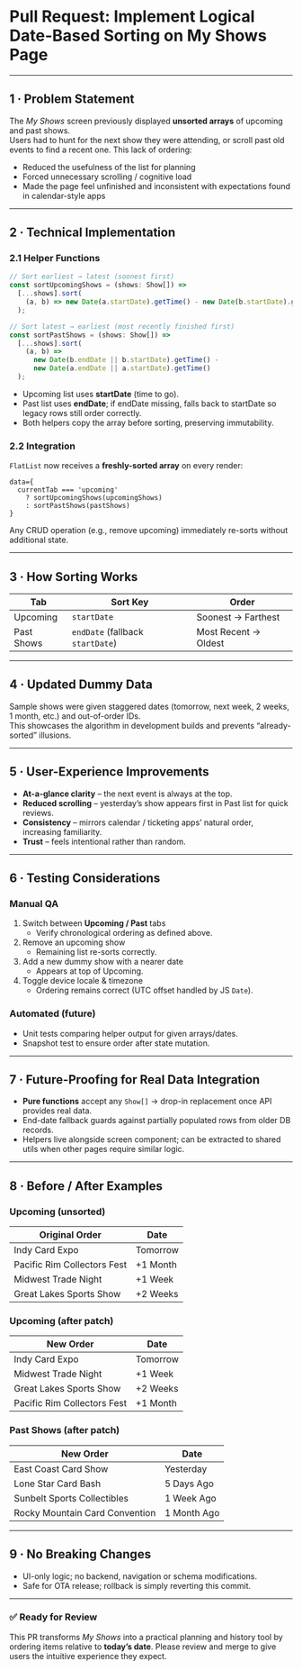 # Pull Request: Implement Logical Date-Based Sorting on **My Shows** Page

---

## 1 · Problem Statement  
The *My Shows* screen previously displayed **unsorted arrays** of upcoming and past shows.  
Users had to hunt for the next show they were attending, or scroll past old events to find a recent one. This lack of ordering:

* Reduced the usefulness of the list for planning
* Forced unnecessary scrolling / cognitive load
* Made the page feel unfinished and inconsistent with expectations found in calendar-style apps

---

## 2 · Technical Implementation  

### 2.1 Helper Functions  
```ts
// Sort earliest → latest (soonest first)
const sortUpcomingShows = (shows: Show[]) =>
  [...shows].sort(
    (a, b) => new Date(a.startDate).getTime() - new Date(b.startDate).getTime()
  );

// Sort latest → earliest (most recently finished first)
const sortPastShows = (shows: Show[]) =>
  [...shows].sort(
    (a, b) =>
      new Date(b.endDate || b.startDate).getTime() -
      new Date(a.endDate || a.startDate).getTime()
  );
```

* Upcoming list uses **startDate** (time to go).  
* Past list uses **endDate**; if endDate missing, falls back to startDate so legacy rows still order correctly.  
* Both helpers copy the array before sorting, preserving immutability.

### 2.2 Integration  
`FlatList` now receives a **freshly-sorted array** on every render:

```tsx
data={
  currentTab === 'upcoming'
    ? sortUpcomingShows(upcomingShows)
    : sortPastShows(pastShows)
}
```

Any CRUD operation (e.g., remove upcoming) immediately re-sorts without additional state.

---

## 3 · How Sorting Works

| Tab | Sort Key | Order |
|-----|----------|-------|
| Upcoming | `startDate` | Soonest → Farthest |
| Past Shows | `endDate` (fallback `startDate`) | Most Recent → Oldest |

---

## 4 · Updated Dummy Data  
Sample shows were given staggered dates (tomorrow, next week, 2 weeks, 1 month, etc.) and out-of-order IDs.  
This showcases the algorithm in development builds and prevents “already-sorted” illusions.

---

## 5 · User-Experience Improvements  

* **At-a-glance clarity** – the next event is always at the top.  
* **Reduced scrolling** – yesterday’s show appears first in Past list for quick reviews.  
* **Consistency** – mirrors calendar / ticketing apps’ natural order, increasing familiarity.  
* **Trust** – feels intentional rather than random.

---

## 6 · Testing Considerations  

### Manual QA  
1. Switch between **Upcoming / Past** tabs  
   * Verify chronological ordering as defined above.  
2. Remove an upcoming show  
   * Remaining list re-sorts correctly.  
3. Add a new dummy show with a nearer date  
   * Appears at top of Upcoming.  
4. Toggle device locale & timezone  
   * Ordering remains correct (UTC offset handled by JS `Date`).  

### Automated (future)  
* Unit tests comparing helper output for given arrays/dates.  
* Snapshot test to ensure order after state mutation.

---

## 7 · Future-Proofing for Real Data Integration  

* **Pure functions** accept any `Show[]` → drop-in replacement once API provides real data.  
* End-date fallback guards against partially populated rows from older DB records.  
* Helpers live alongside screen component; can be extracted to shared utils when other pages require similar logic.

---

## 8 · Before / After Examples  

### Upcoming (unsorted)  
| Original Order | Date |
|----------------|------|
| Indy Card Expo | Tomorrow |
| Pacific Rim Collectors Fest | +1 Month |
| Midwest Trade Night | +1 Week |
| Great Lakes Sports Show | +2 Weeks |

### Upcoming (after patch)  
| **New Order** | Date |
|---------------|------|
| Indy Card Expo | Tomorrow |
| Midwest Trade Night | +1 Week |
| Great Lakes Sports Show | +2 Weeks |
| Pacific Rim Collectors Fest | +1 Month |

### Past Shows (after patch)  
| **New Order** | Date |
|---------------|------|
| East Coast Card Show | Yesterday |
| Lone Star Card Bash | 5 Days Ago |
| Sunbelt Sports Collectibles | 1 Week Ago |
| Rocky Mountain Card Convention | 1 Month Ago |

---

## 9 · No Breaking Changes  

* UI-only logic; no backend, navigation or schema modifications.  
* Safe for OTA release; rollback is simply reverting this commit.

---

### ✅ Ready for Review  
This PR transforms *My Shows* into a practical planning and history tool by ordering items relative to **today’s date**. Please review and merge to give users the intuitive experience they expect.
